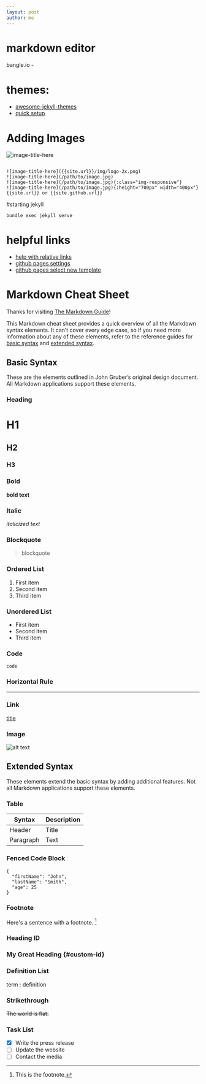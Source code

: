 ```yaml
---
layout: post
author: me
---
```


# markdown editor
bangle.io - 

# themes:
- [awesome-jekyll-themes](https://github.com/planetjekyll/awesome-jekyll-themes)
- [quick setup](https://arihant-001.github.io/2020/09/12/how-to-setup-github-pages-using-jekyll.html)
# Adding Images
![image-title-here]({{site.url}}/img/logo-2x.png)
```

![image-title-here]({{site.url}}/img/logo-2x.png)
![image-title-here](/path/to/image.jpg)
![image-title-here](/path/to/image.jpg){:class="img-responsive"}
![image-title-here](/path/to/image.jpg){:height="700px" width="400px"}
{{site.url}} or {{site.github.url}}
```

#starting jekyll
```
bundle exec jekyll serve
```

# helpful links
- [help with relative links](https://travis.media/how-to-add-images-in-jekyll-posts-with-relative-links/)
- [github pages settings](https://github.com/filomena111/filomena111/settings/pages)
- [github pages select new template](https://github.com/filomena111/filomena111/settings/pages/themes?select=minima&source=main)

# Markdown Cheat Sheet

Thanks for visiting [The Markdown Guide](https://www.markdownguide.org)!

This Markdown cheat sheet provides a quick overview of all the Markdown syntax elements. It can’t cover every edge case, so if you need more information about any of these elements, refer to the reference guides for [basic syntax](https://www.markdownguide.org/basic-syntax) and [extended syntax](https://www.markdownguide.org/extended-syntax).

## Basic Syntax

These are the elements outlined in John Gruber’s original design document. All Markdown applications support these elements.

### Heading

# H1
## H2
### H3

### Bold

**bold text**

### Italic

*italicized text*

### Blockquote

> blockquote

### Ordered List

1. First item
2. Second item
3. Third item

### Unordered List

- First item
- Second item
- Third item

### Code

`code`

### Horizontal Rule

---

### Link

[title](https://www.example.com)

### Image

![alt text](image.jpg)

## Extended Syntax

These elements extend the basic syntax by adding additional features. Not all Markdown applications support these elements.

### Table

| Syntax | Description |
| ----------- | ----------- |
| Header | Title |
| Paragraph | Text |

### Fenced Code Block

```
{
  "firstName": "John",
  "lastName": "Smith",
  "age": 25
}
```

### Footnote

Here's a sentence with a footnote. [^1]

[^1]: This is the footnote.

### Heading ID

### My Great Heading {#custom-id}

### Definition List

term
: definition

### Strikethrough

~~The world is flat.~~

### Task List

- [x] Write the press release
- [ ] Update the website
- [ ] Contact the media
